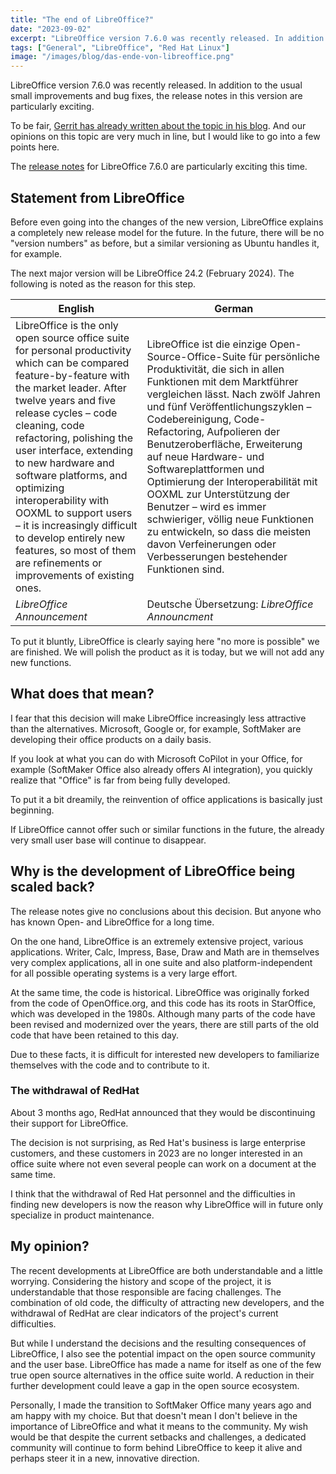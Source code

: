 ```yaml
---
title: "The end of LibreOffice?"
date: "2023-09-02"
excerpt: "LibreOffice version 7.6.0 was recently released. In addition to the usual small improvements and bug fixes, the release notes in this version are particularly exciting. To be fair, Gerrit has already written about the topic in his blog. And our opinions on this topic are very much in line, but I would like to go into a few points here. The release notes for LibreOffice 7.6.0 are particularly exciting this time."
tags: ["General", "LibreOffice", "Red Hat Linux"]
image: "/images/blog/das-ende-von-libreoffice.png"
---
```


LibreOffice version 7.6.0 was recently released. In addition to the usual small improvements and bug fixes, the release notes in this version are particularly exciting.

To be fair, [Gerrit has already written about the topic in his blog](https://curius.de/2023/08/kommentar-libreoffice-gibt-auf-office-ist-angeblich-ausentwickelt/). And our opinions on this topic are very much in line, but I would like to go into a few points here.

The [release notes](https://blog.documentfoundation.org/blog/2023/08/21/libreoffice-7-6-community/) for LibreOffice 7.6.0 are particularly exciting this time.

## Statement from LibreOffice

Before even going into the changes of the new version, LibreOffice explains a completely new release model for the future. In the future, there will be no "version numbers" as before, but a similar versioning as Ubuntu handles it, for example.

The next major version will be LibreOffice 24.2 (February 2024). The following is noted as the reason for this step.

English | German
--- | ---
LibreOffice is the only open source office suite for personal productivity which can be compared feature-by-feature with the market leader. After twelve years and five release cycles – code cleaning, code refactoring, polishing the user interface, extending to new hardware and software platforms, and optimizing interoperability with OOXML to support users – it is increasingly difficult to develop entirely new features, so most of them are refinements or improvements of existing ones. | LibreOffice ist die einzige Open-Source-Office-Suite für persönliche Produktivität, die sich in allen Funktionen mit dem Marktführer vergleichen lässt. Nach zwölf Jahren und fünf Veröffentlichungszyklen – Codebereinigung, Code-Refactoring, Aufpolieren der Benutzeroberfläche, Erweiterung auf neue Hardware- und Softwareplattformen und Optimierung der Interoperabilität mit OOXML zur Unterstützung der Benutzer – wird es immer schwieriger, völlig neue Funktionen zu entwickeln, so dass die meisten davon Verfeinerungen oder Verbesserungen bestehender Funktionen sind.
*LibreOffice Announcement* | Deutsche Übersetzung: *LibreOffice Announcment*

To put it bluntly, LibreOffice is clearly saying here "no more is possible" we are finished. We will polish the product as it is today, but we will not add any new functions.

## What does that mean?

I fear that this decision will make LibreOffice increasingly less attractive than the alternatives. Microsoft, Google or, for example, SoftMaker are developing their office products on a daily basis.

If you look at what you can do with Microsoft CoPilot in your Office, for example (SoftMaker Office also already offers AI integration), you quickly realize that "Office" is far from being fully developed.

To put it a bit dreamily, the reinvention of office applications is basically just beginning.

If LibreOffice cannot offer such or similar functions in the future, the already very small user base will continue to disappear.

## Why is the development of LibreOffice being scaled back?

The release notes give no conclusions about this decision. But anyone who has known Open- and LibreOffice for a long time.

On the one hand, LibreOffice is an extremely extensive project, various applications. Writer, Calc, Impress, Base, Draw and Math are in themselves very complex applications, all in one suite and also platform-independent for all possible operating systems is a very large effort.

At the same time, the code is historical. LibreOffice was originally forked from the code of OpenOffice.org, and this code has its roots in StarOffice, which was developed in the 1980s. Although many parts of the code have been revised and modernized over the years, there are still parts of the old code that have been retained to this day.

Due to these facts, it is difficult for interested new developers to familiarize themselves with the code and to contribute to it.

### The withdrawal of RedHat

About 3 months ago, RedHat announced that they would be discontinuing their support for LibreOffice.

The decision is not surprising, as Red Hat's business is large enterprise customers, and these customers in 2023 are no longer interested in an office suite where not even several people can work on a document at the same time.

I think that the withdrawal of Red Hat personnel and the difficulties in finding new developers is now the reason why LibreOffice will in future only specialize in product maintenance.

## My opinion?

The recent developments at LibreOffice are both understandable and a little worrying. Considering the history and scope of the project, it is understandable that those responsible are facing challenges. The combination of old code, the difficulty of attracting new developers, and the withdrawal of RedHat are clear indicators of the project's current difficulties.

But while I understand the decisions and the resulting consequences of LibreOffice, I also see the potential impact on the open source community and the user base. LibreOffice has made a name for itself as one of the few true open source alternatives in the office suite world. A reduction in their further development could leave a gap in the open source ecosystem.

Personally, I made the transition to SoftMaker Office many years ago and am happy with my choice. But that doesn't mean I don't believe in the importance of LibreOffice and what it means to the community. My wish would be that despite the current setbacks and challenges, a dedicated community will continue to form behind LibreOffice to keep it alive and perhaps steer it in a new, innovative direction.
